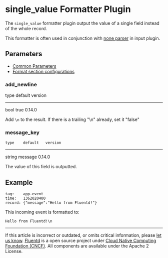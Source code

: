 # single\_value Formatter Plugin

The `single_value` formatter plugin output the value of a single field
instead of the whole record.

This formatter is often used in conjunction with [none
parser](/articles/parser_none.md) in input plugin.


## Parameters

-   [Common Parameters](/articles/plugin-common-parameters.md)
-   [Format section configurations](/articles/format-section.md)


### add\_newline

   type   default   version
  ------ --------- ---------
   bool    true     0.14.0

Add `\n` to the result. If there is a trailing "\\n" already, set it
"false"


### message\_key

    type    default   version
  -------- --------- ---------
   string   message   0.14.0

The value of this field is outputted.


## Example

``` {.CodeRay}
tag:    app.event
time:   1362020400
record: {"message":"Hello from Fluentd!"}
```

This incoming event is formatted to:

``` {.CodeRay}
Hello from Fluentd!\n
```


------------------------------------------------------------------------

If this article is incorrect or outdated, or omits critical information,
please [let us know](https://github.com/fluent/fluentd-docs/issues?state=open).
[Fluentd](http://www.fluentd.org/) is a open source project under [Cloud
Native Computing Foundation (CNCF)](https://cncf.io/). All components
are available under the Apache 2 License.
